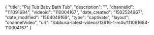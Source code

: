 {
    "title": "Puj Tub Baby Bath Tub",
    "description": "",
    "channelid": "111091684",
    "videoid": "110004167",
    "date_created": "1502524967",
    "date_modified": "1504049169",
    "type": "captivate",
    "layout": "channelVideo",
    "url": "\/bbbusa-latest-videos\/13916-1-m4v\/111091684-110004167"
}